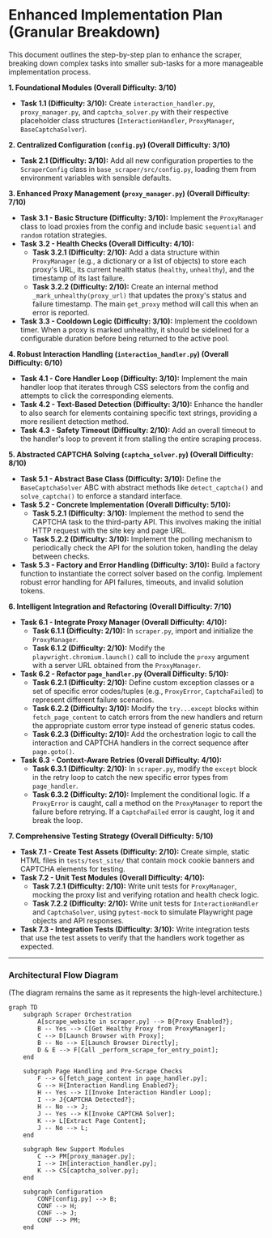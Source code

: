 # **Enhanced Implementation Plan (Granular Breakdown)**

This document outlines the step-by-step plan to enhance the scraper, breaking down complex tasks into smaller sub-tasks for a more manageable implementation process.

**1. Foundational Modules (Overall Difficulty: 3/10)**

*   **Task 1.1 (Difficulty: 3/10):** Create `interaction_handler.py`, `proxy_manager.py`, and `captcha_solver.py` with their respective placeholder class structures (`InteractionHandler`, `ProxyManager`, `BaseCaptchaSolver`).

**2. Centralized Configuration (`config.py`) (Overall Difficulty: 3/10)**

*   **Task 2.1 (Difficulty: 3/10):** Add all new configuration properties to the `ScraperConfig` class in `base_scraper/src/config.py`, loading them from environment variables with sensible defaults.

**3. Enhanced Proxy Management (`proxy_manager.py`) (Overall Difficulty: 7/10)**

*   **Task 3.1 - Basic Structure (Difficulty: 3/10):** Implement the `ProxyManager` class to load proxies from the config and include basic `sequential` and `random` rotation strategies.
*   **Task 3.2 - Health Checks (Overall Difficulty: 4/10):**
    *   **Task 3.2.1 (Difficulty: 2/10):** Add a data structure within `ProxyManager` (e.g., a dictionary or a list of objects) to store each proxy's URL, its current health status (`healthy`, `unhealthy`), and the timestamp of its last failure.
    *   **Task 3.2.2 (Difficulty: 2/10):** Create an internal method `_mark_unhealthy(proxy_url)` that updates the proxy's status and failure timestamp. The main `get_proxy` method will call this when an error is reported.
*   **Task 3.3 - Cooldown Logic (Difficulty: 3/10):** Implement the cooldown timer. When a proxy is marked unhealthy, it should be sidelined for a configurable duration before being returned to the active pool.

**4. Robust Interaction Handling (`interaction_handler.py`) (Overall Difficulty: 6/10)**

*   **Task 4.1 - Core Handler Loop (Difficulty: 3/10):** Implement the main handler loop that iterates through CSS selectors from the config and attempts to click the corresponding elements.
*   **Task 4.2 - Text-Based Detection (Difficulty: 3/10):** Enhance the handler to also search for elements containing specific text strings, providing a more resilient detection method.
*   **Task 4.3 - Safety Timeout (Difficulty: 2/10):** Add an overall timeout to the handler's loop to prevent it from stalling the entire scraping process.

**5. Abstracted CAPTCHA Solving (`captcha_solver.py`) (Overall Difficulty: 8/10)**

*   **Task 5.1 - Abstract Base Class (Difficulty: 3/10):** Define the `BaseCaptchaSolver` ABC with abstract methods like `detect_captcha()` and `solve_captcha()` to enforce a standard interface.
*   **Task 5.2 - Concrete Implementation (Overall Difficulty: 5/10):**
    *   **Task 5.2.1 (Difficulty: 3/10):** Implement the method to send the CAPTCHA task to the third-party API. This involves making the initial HTTP request with the site key and page URL.
    *   **Task 5.2.2 (Difficulty: 3/10):** Implement the polling mechanism to periodically check the API for the solution token, handling the delay between checks.
*   **Task 5.3 - Factory and Error Handling (Difficulty: 3/10):** Build a factory function to instantiate the correct solver based on the config. Implement robust error handling for API failures, timeouts, and invalid solution tokens.

**6. Intelligent Integration and Refactoring (Overall Difficulty: 7/10)**

*   **Task 6.1 - Integrate Proxy Manager (Overall Difficulty: 4/10):**
    *   **Task 6.1.1 (Difficulty: 2/10):** In `scraper.py`, import and initialize the `ProxyManager`.
    *   **Task 6.1.2 (Difficulty: 2/10):** Modify the `playwright.chromium.launch()` call to include the `proxy` argument with a server URL obtained from the `ProxyManager`.
*   **Task 6.2 - Refactor `page_handler.py` (Overall Difficulty: 5/10):**
    *   **Task 6.2.1 (Difficulty: 2/10):** Define custom exception classes or a set of specific error codes/tuples (e.g., `ProxyError`, `CaptchaFailed`) to represent different failure scenarios.
    *   **Task 6.2.2 (Difficulty: 3/10):** Modify the `try...except` blocks within `fetch_page_content` to catch errors from the new handlers and return the appropriate custom error type instead of generic status codes.
    *   **Task 6.2.3 (Difficulty: 2/10):** Add the orchestration logic to call the interaction and CAPTCHA handlers in the correct sequence after `page.goto()`.
*   **Task 6.3 - Context-Aware Retries (Overall Difficulty: 4/10):**
    *   **Task 6.3.1 (Difficulty: 2/10):** In `scraper.py`, modify the `except` block in the retry loop to catch the new specific error types from `page_handler`.
    *   **Task 6.3.2 (Difficulty: 2/10):** Implement the conditional logic. If a `ProxyError` is caught, call a method on the `ProxyManager` to report the failure before retrying. If a `CaptchaFailed` error is caught, log it and break the loop.

**7. Comprehensive Testing Strategy (Overall Difficulty: 5/10)**

*   **Task 7.1 - Create Test Assets (Difficulty: 2/10):** Create simple, static HTML files in `tests/test_site/` that contain mock cookie banners and CAPTCHA elements for testing.
*   **Task 7.2 - Unit Test Modules (Overall Difficulty: 4/10):**
    *   **Task 7.2.1 (Difficulty: 2/10):** Write unit tests for `ProxyManager`, mocking the proxy list and verifying rotation and health check logic.
    *   **Task 7.2.2 (Difficulty: 2/10):** Write unit tests for `InteractionHandler` and `CaptchaSolver`, using `pytest-mock` to simulate Playwright page objects and API responses.
*   **Task 7.3 - Integration Tests (Difficulty: 3/10):** Write integration tests that use the test assets to verify that the handlers work together as expected.

---
### **Architectural Flow Diagram**

(The diagram remains the same as it represents the high-level architecture.)

```mermaid
graph TD
    subgraph Scraper Orchestration
        A[scrape_website in scraper.py] --> B{Proxy Enabled?};
        B -- Yes --> C[Get Healthy Proxy from ProxyManager];
        C --> D[Launch Browser with Proxy];
        B -- No --> E[Launch Browser Directly];
        D & E --> F[Call _perform_scrape_for_entry_point];
    end

    subgraph Page Handling and Pre-Scrape Checks
        F --> G[fetch_page_content in page_handler.py];
        G --> H{Interaction Handling Enabled?};
        H -- Yes --> I[Invoke Interaction Handler Loop];
        I --> J{CAPTCHA Detected?};
        H -- No --> J;
        J -- Yes --> K[Invoke CAPTCHA Solver];
        K --> L[Extract Page Content];
        J -- No --> L;
    end

    subgraph New Support Modules
        C --> PM[proxy_manager.py];
        I --> IH[interaction_handler.py];
        K --> CS[captcha_solver.py];
    end

    subgraph Configuration
        CONF[config.py] --> B;
        CONF --> H;
        CONF --> J;
        CONF --> PM;
    end
